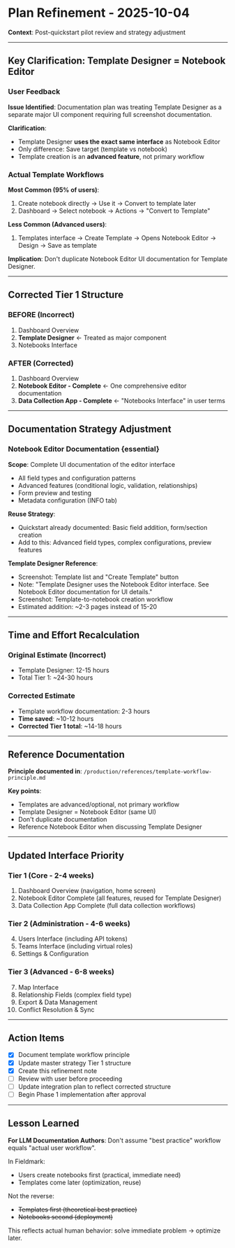 # Plan Refinement - 2025-10-04
**Context**: Post-quickstart pilot review and strategy adjustment

---

## Key Clarification: Template Designer = Notebook Editor

### User Feedback

**Issue Identified**: Documentation plan was treating Template Designer as a separate major UI component requiring full screenshot documentation.

**Clarification**:
- Template Designer **uses the exact same interface** as Notebook Editor
- Only difference: Save target (template vs notebook)
- Template creation is an **advanced feature**, not primary workflow

### Actual Template Workflows

**Most Common (95% of users)**:
1. Create notebook directly → Use it → Convert to template later
2. Dashboard → Select notebook → Actions → "Convert to Template"

**Less Common (Advanced users)**:
1. Templates interface → Create Template → Opens Notebook Editor → Design → Save as template

**Implication**: Don't duplicate Notebook Editor UI documentation for Template Designer.

---

## Corrected Tier 1 Structure

### BEFORE (Incorrect)
1. Dashboard Overview
2. **Template Designer** ← Treated as major component
3. Notebooks Interface

### AFTER (Corrected)
1. Dashboard Overview
2. **Notebook Editor - Complete** ← One comprehensive editor documentation
3. **Data Collection App - Complete** ← "Notebooks Interface" in user terms

---

## Documentation Strategy Adjustment

### Notebook Editor Documentation {essential}

**Scope**: Complete UI documentation of the editor interface
- All field types and configuration patterns
- Advanced features (conditional logic, validation, relationships)
- Form preview and testing
- Metadata configuration (INFO tab)

**Reuse Strategy**:
- Quickstart already documented: Basic field addition, form/section creation
- Add to this: Advanced field types, complex configurations, preview features

**Template Designer Reference**:
- Screenshot: Template list and "Create Template" button
- Note: "Template Designer uses the Notebook Editor interface. See Notebook Editor documentation for UI details."
- Screenshot: Template-to-notebook creation workflow
- Estimated addition: ~2-3 pages instead of 15-20

---

## Time and Effort Recalculation

### Original Estimate (Incorrect)
- Template Designer: 12-15 hours
- Total Tier 1: ~24-30 hours

### Corrected Estimate
- Template workflow documentation: 2-3 hours
- **Time saved**: ~10-12 hours
- **Corrected Tier 1 total**: ~14-18 hours

---

## Reference Documentation

**Principle documented in**: `/production/references/template-workflow-principle.md`

**Key points**:
- Templates are advanced/optional, not primary workflow
- Template Designer = Notebook Editor (same UI)
- Don't duplicate documentation
- Reference Notebook Editor when discussing Template Designer

---

## Updated Interface Priority

### Tier 1 (Core - 2-4 weeks)
1. Dashboard Overview (navigation, home screen)
2. Notebook Editor Complete (all features, reused for Template Designer)
3. Data Collection App Complete (full data collection workflows)

### Tier 2 (Administration - 4-6 weeks)
4. Users Interface (including API tokens)
5. Teams Interface (including virtual roles)
6. Settings & Configuration

### Tier 3 (Advanced - 6-8 weeks)
7. Map Interface
8. Relationship Fields (complex field type)
9. Export & Data Management
10. Conflict Resolution & Sync

---

## Action Items

- [x] Document template workflow principle
- [x] Update master strategy Tier 1 structure
- [x] Create this refinement note
- [ ] Review with user before proceeding
- [ ] Update integration plan to reflect corrected structure
- [ ] Begin Phase 1 implementation after approval

---

## Lesson Learned

**For LLM Documentation Authors**: Don't assume "best practice" workflow equals "actual user workflow".

In Fieldmark:
- Users create notebooks first (practical, immediate need)
- Templates come later (optimization, reuse)

Not the reverse:
- ~~Templates first (theoretical best practice)~~
- ~~Notebooks second (deployment)~~

This reflects actual human behavior: solve immediate problem → optimize later.
